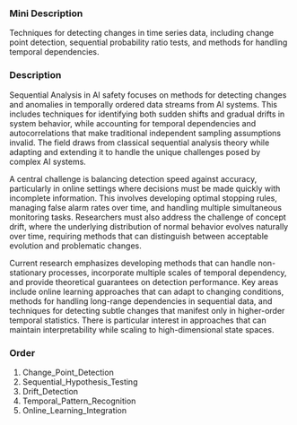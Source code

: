 ### Mini Description

Techniques for detecting changes in time series data, including change point detection, sequential probability ratio tests, and methods for handling temporal dependencies.

### Description

Sequential Analysis in AI safety focuses on methods for detecting changes and anomalies in temporally ordered data streams from AI systems. This includes techniques for identifying both sudden shifts and gradual drifts in system behavior, while accounting for temporal dependencies and autocorrelations that make traditional independent sampling assumptions invalid. The field draws from classical sequential analysis theory while adapting and extending it to handle the unique challenges posed by complex AI systems.

A central challenge is balancing detection speed against accuracy, particularly in online settings where decisions must be made quickly with incomplete information. This involves developing optimal stopping rules, managing false alarm rates over time, and handling multiple simultaneous monitoring tasks. Researchers must also address the challenge of concept drift, where the underlying distribution of normal behavior evolves naturally over time, requiring methods that can distinguish between acceptable evolution and problematic changes.

Current research emphasizes developing methods that can handle non-stationary processes, incorporate multiple scales of temporal dependency, and provide theoretical guarantees on detection performance. Key areas include online learning approaches that can adapt to changing conditions, methods for handling long-range dependencies in sequential data, and techniques for detecting subtle changes that manifest only in higher-order temporal statistics. There is particular interest in approaches that can maintain interpretability while scaling to high-dimensional state spaces.

### Order

1. Change_Point_Detection
2. Sequential_Hypothesis_Testing
3. Drift_Detection
4. Temporal_Pattern_Recognition
5. Online_Learning_Integration
